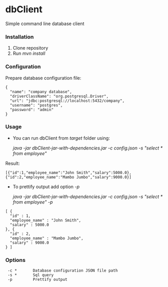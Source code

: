 # dbClient
Simple command line database client

### Installation
1. Clone repository
2. Run  _mvn install_

### Configuration
Prepare database configuration file:
```
{
  "name": "company database",
  "driverClassName": "org.postgresql.Driver",
  "url": "jdbc:postgresql://localhost:5432/company",
  "username": "postgres",
  "password": "admin"
}
```

### Usage
* You can run dbClient from _target_ folder using:

     _java -jar dbClient-jar-with-dependencies.jar -c config.json -s "select * from employee"_


Result:
```
[{"id":1,"employee_name":"John Smith","salary":5000.0},{"id":2,"employee_name":"Mambo Jumbo","salary":9000.0}]
```


* To prettify output add option _-p_

     _java -jar dbClient-jar-with-dependencies.jar -c config.json -s "select * from employee" -p_

```
[ {
  "id" : 1,
  "employee_name" : "John Smith",
  "salary" : 5000.0
}, {
  "id" : 2,
  "employee_name" : "Mambo Jumbo",
  "salary" : 9000.0
} ]
```

### Options
```
 -c *       Database configuration JSON file path
 -s *       Sql query
 -p         Prettify output
```


